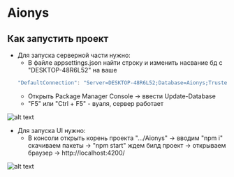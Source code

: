 # Aionys

## Как запустить проект

+ Для запуска серверной части нужно:
  + В файле appsettings.json найти строку и изменить насвание бд с "DESKTOP-48R6L52" на ваше
  ```c#
  "DefaultConnection": "Server=DESKTOP-48R6L52;Database=Aionys;Trusted_Connection=True;"
  ```
  + Открыть Package Manager Console -> ввести Update-Database
  + "F5" или "Ctrl + F5" - вуаля, сервер работает
  
![alt text](https://lh3.googleusercontent.com/pw/ACtC-3cUdi1_DNSrO-hPaoVLTIkYdB3QWTBvenzJl6TKiRfGUCHc25nfIq-jHLs1aoyyRgclmhjTuACFFhBJwnkAwUkIKoot_lWlMrdBg7WBLO3gbVvKU_f1w8YPEth1_yTni729W1PnyBu7310pEGy9WFvS=w1279-h799-no?authuser=0)

+ Для запуска UI нужно:
  + В консоли открыть корень проекта ".../Aionys" -> вводим "npm i" скачиваем пакеты -> "npm start" ждем билд проект -> открываем браузер -> http://localhost:4200/

![alt text](https://lh3.googleusercontent.com/pw/ACtC-3e60X_DQ262oePQEldSjmQc2LKZvV_8v-KBmA0iZzz2kHhLcB-_N3t-kzhbaMHICBGxxQ8xeavK9PYTK52U-Qazd_k5sVAd-F3YLtzrRnfQRG3tK4EN3gz3SnmPlDIdJBtgGngvx4gjKTzeo4LGLTn_=w1279-h799-no?authuser=0)
